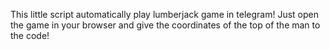 This little script automatically play lumberjack game in telegram!
Just open the game in your browser and give the coordinates of the top of the man to the code!
